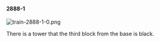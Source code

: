 #### 2888-1
![train-2888-1-0.png](https://github.com/lil-lab/nlvr/raw/master/nlvr/train/images/60/train-2888-1-0.png "train-2888-1-0.png")

There is a tower that the third block from the base is black.